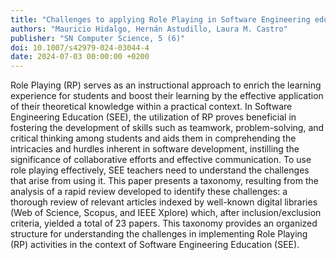 ```yaml
---
title: "Challenges to applying Role Playing in Software Engineering education: a taxonomy derived from a rapid literature review"
authors: "Mauricio Hidalgo, Hernán Astudillo, Laura M. Castro"
publisher: "SN Computer Science, 5 (6)"
doi: 10.1007/s42979-024-03044-4
date: 2024-07-03 00:00:00 +0200
---
```

Role Playing (RP) serves as an instructional approach to enrich the learning experience for students and boost their learning by the effective application of their theoretical knowledge within a practical context. In Software Engineering Education (SEE), the utilization of RP proves beneficial in fostering the development of skills such as teamwork, problem-solving, and critical thinking among students and aids them in comprehending the intricacies and hurdles inherent in software development, instilling the significance of collaborative efforts and effective communication. To use role playing effectively, SEE teachers need to understand the challenges that arise from using it. This paper presents a taxonomy, resulting from the analysis of a rapid review developed to identify these challenges: a thorough review of relevant articles indexed by well-known digital libraries (Web of Science, Scopus, and IEEE Xplore) which, after inclusion/exclusion criteria, yielded a total of 23 papers. This taxonomy provides an organized structure for understanding the challenges in implementing Role Playing (RP) activities in the context of Software Engineering Education (SEE).